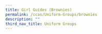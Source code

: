 ```yaml
---
title: Girl Guides (Brownies)
permalink: /ccas/Uniform-Groups/brownies
description: ""
third_nav_title: Uniform Groups
---
```


